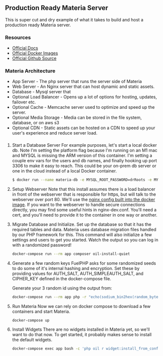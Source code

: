 ## Production Ready Materia Server

This is super cut and dry example of what it takes to build and host a production ready Materia server.

### Resources
* [Official Docs](https://ucfopen.github.io/Materia-Docs/)
* [Official Docker Images](https://github.com/ucfopen/Materia/pkgs/container/materia)
* [Official Github Source](https://github.com/ucfopen/Materia)

### Materia Architecture

* App Server - The php server that runs the server side of Materia
* Web Server - An Nginx server that can host dynamic and static assets.
* Database - Mysql server that
* Optional Load Balancer - Opens up a lot of options for hosting, updates, failover etc.
* Optional Cache - Memcache server used to optimize and speed up the server.
* Optional Media Storage - Media can be stored in the file system, database, or on aws s3
* Optional CDN - Static assets can be hosted on a CDN to speed up your user's experience and reduce server load.

###

1. Start a Database Server
   For example purposes, let's start a local docker db. Note I'm setting the platform flag because I'm running on an M1 mac and MYSQL is missing the ARM version of this container.  I'm setting a couple env vars for the users and db names, and finally hooking up port 3306 to make it easy to reach.  This could be your on-prem db server or one in the cloud instead of a local Docker container.
   ```bash
   $ docker run --name materia-db -e MYSQL_ROOT_PASSWORD=drRoots -e MYSQL_USER=materia -e MYSQL_PASSWORD=odin -e MYSQL_DATABASE=materia --platform linux/amd64 -p 3306:3306 -d mysql:5.7.34
   ```

2. Setup Webserver
   Note that this install assumes there is a load balancer in front of the webserver that is responsible for https, but will talk to the webserver over port 80.  We'll use the [nginx config built into the docker image](https://github.com/ucfopen/Materia/blob/v9.0.1/docker/config/nginx/nginx-production.conf).  If you want to the webserver to handle secure connections directly, you may find some useful hints in nginx-dev.conf.  You'll need a cert, and you'll need to provide it to the container in one way or another.

3. Migrate Database and Initialize.
   Set up the database so that it has the required tables and data.  Materia uses database migration files handled by our PHP framework for this.  This command will also initialize a few settings and users to get you started. Watch the output so you can log in with a randomized password!
   ```bash
   docker-compose run --rm app composer oil-install-quiet
   ```

4. Generate a few random keys
   FuelPHP asks for some randomized seeds to do some of it's internal hashing and encryption.  Set these by providing values for AUTH_SALT, AUTH_SIMPLEAUTH_SALT, and CIPHER_KEY defined in the docker-compose file.

   Generate your 3 random id using the output from:
	```bash
	docker-compose run --rm app php -r "echo(sodium_bin2hex(random_bytes(SODIUM_CRYPTO_STREAM_KEYBYTES)));"
	```

5. Run Materia
   Now we can rely on docker compose to download a few containers and start Materia.
   ```
   docker-compose up
   ```

6. Install Widgets
   There are no widgets installed in Materia yet, so we'll want to do that now. To get started, it probably makes sense to install the default widgets.
   ```bash
   docker-compose exec app bash -c 'php oil r widget:install_from_config'
   ```
